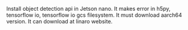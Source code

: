 Install object detection api in Jetson nano.
It makes error in h5py, tensorflow io, tensorflow io gcs filesystem. It must download aarch64 version.
It can download at linaro website.
